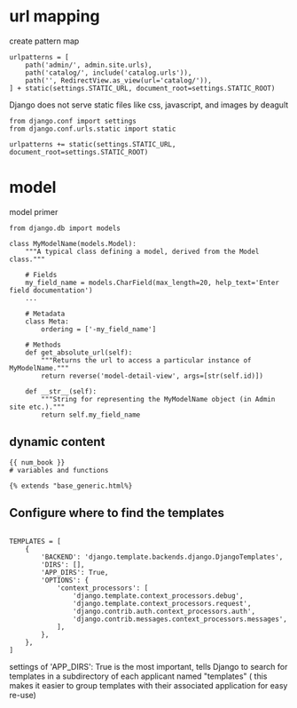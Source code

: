 # url mapping

create pattern map

``` 
urlpatterns = [
    path('admin/', admin.site.urls),
    path('catalog/', include('catalog.urls')),
    path('', RedirectView.as_view(url='catalog/')),
] + static(settings.STATIC_URL, document_root=settings.STATIC_ROOT)

``` 

Django does not serve static files like css, javascript, and images by deagult 

``` 
from django.conf import settings
from django.conf.urls.static import static

urlpatterns += static(settings.STATIC_URL, document_root=settings.STATIC_ROOT)
````


# model

model primer
```
from django.db import models

class MyModelName(models.Model):
    """A typical class defining a model, derived from the Model class."""

    # Fields
    my_field_name = models.CharField(max_length=20, help_text='Enter field documentation')
    ...

    # Metadata
    class Meta:
        ordering = ['-my_field_name']

    # Methods
    def get_absolute_url(self):
        """Returns the url to access a particular instance of MyModelName."""
        return reverse('model-detail-view', args=[str(self.id)])

    def __str__(self):
        """String for representing the MyModelName object (in Admin site etc.)."""
        return self.my_field_name

```

## dynamic content

``` 
{{ num_book }}
# variables and functions

{% extends "base_generic.html%}
```

## Configure where to find the templates

``` 

TEMPLATES = [
    {
        'BACKEND': 'django.template.backends.django.DjangoTemplates',
        'DIRS': [],
        'APP_DIRS': True,
        'OPTIONS': {
            'context_processors': [
                'django.template.context_processors.debug',
                'django.template.context_processors.request',
                'django.contrib.auth.context_processors.auth',
                'django.contrib.messages.context_processors.messages',
            ],
        },
    },
]
```

settings of 'APP_DIRS': True is the most important, tells Django to search for templates in a subdirectory of each applicant named "templates" ( this makes it easier to group templates with their associated application for easy re-use)
